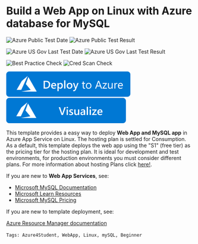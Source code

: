 # Build a Web App on Linux with Azure database for MySQL

![Azure Public Test Date](https://azurequickstartsservice.blob.core.windows.net/badges/101-webapp-linux-managed-mysql/PublicLastTestDate.svg)
![Azure Public Test Result](https://azurequickstartsservice.blob.core.windows.net/badges/101-webapp-linux-managed-mysql/PublicDeployment.svg)

![Azure US Gov Last Test Date](https://azurequickstartsservice.blob.core.windows.net/badges/101-webapp-linux-managed-mysql/FairfaxLastTestDate.svg)
![Azure US Gov Last Test Result](https://azurequickstartsservice.blob.core.windows.net/badges/101-webapp-linux-managed-mysql/FairfaxDeployment.svg)

![Best Practice Check](https://azurequickstartsservice.blob.core.windows.net/badges/101-webapp-linux-managed-mysql/BestPracticeResult.svg)
![Cred Scan Check](https://azurequickstartsservice.blob.core.windows.net/badges/101-webapp-linux-managed-mysql/CredScanResult.svg)

[![Deploy To Azure](https://raw.githubusercontent.com/Azure/azure-quickstart-templates/master/1-CONTRIBUTION-GUIDE/images/deploytoazure.svg?sanitize=true)]("https://portal.azure.com/#create/Microsoft.Template/uri/https%3A%2F%2Fraw.githubusercontent.com%2FAzure%2Fazure-quickstart-templates%2Fmaster%2F101-webapp-linux-managed-mysql%2Fazuredeploy.json")  [![Visualize](https://raw.githubusercontent.com/Azure/azure-quickstart-templates/master/1-CONTRIBUTION-GUIDE/images/visualizebutton.svg?sanitize=true)]("http://armviz.io/#/?load=https%3A%2F%2Fraw.githubusercontent.com%2FAzure%2Fazure-quickstart-templates%2Fmaster%2F101-webapp-linux-managed-mysql%2Fazuredeploy.json")





This template provides a easy way to deploy **Web App and MySQL app** in Azure App Service on Linux. The hosting plan is settled for Consumption. As a default, this template deploys the web app using the "S1" (free tier) as the pricing tier for the hosting plan. It is ideal for development and test environments, for production environments you must consider different plans. For more information about hosting Plans click [here!](https://azure.microsoft.com/pricing/details/app-service/linux/).

If you are new to **Web App Services**, see:

- [Microsoft MySQL Documentation](https://docs.microsoft.com/azure/mysql/)
- [Microsoft Learn Resources](https://docs.microsoft.com/learn/browse/?products=azure-app-service )
- [Microsoft MySQL Pricing](https://azure.microsoft.com/pricing/details/mysql/)

If you are new to template deployment, see:

[Azure Resource Manager documentation](https://docs.microsoft.com/azure/azure-resource-manager/)

`Tags: Azure4Student, WebApp, Linux, mySQL, Beginner`

